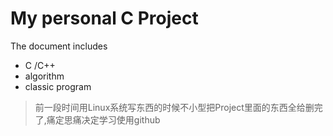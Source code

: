 # My personal C Project
The document includes 
* C /C++
* algorithm
* classic program

>前一段时间用Linux系统写东西的时候不小型把Project里面的东西全给删完了,痛定思痛决定学习使用github
